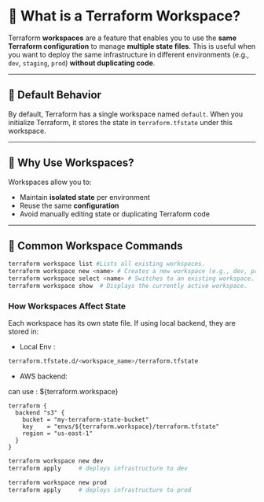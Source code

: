 # 🧩 What is a Terraform Workspace?

Terraform **workspaces** are a feature that enables you to use the **same Terraform configuration** to manage **multiple state files**. This is useful when you want to deploy the same infrastructure in different environments (e.g., `dev`, `staging`, `prod`) **without duplicating code**.

---

## 🔄 Default Behavior

By default, 
Terraform has a single workspace named `default`. When you initialize Terraform, it stores the state in `terraform.tfstate` under this workspace.

---

## 🧪 Why Use Workspaces?

Workspaces allow you to:
- Maintain **isolated state** per environment
- Reuse the same **configuration**
- Avoid manually editing state or duplicating Terraform code


---

## 🧰 Common Workspace Commands

```bash
terraform workspace list #Lists all existing workspaces.
terraform workspace new <name> # Creates a new workspace (e.g., dev, prod).
terraform workspace select <name> # Switches to an existing workspace.
terraform workspace show  # Displays the currently active workspace.
```

### How Workspaces Affect State

Each workspace has its own state file. If using local backend, they are stored in:

* Local Env :

```bash
terraform.tfstate.d/<workspace_name>/terraform.tfstate

```

* AWS backend:

can use : ${terraform.workspace}

```hcl
terraform {
  backend "s3" {
    bucket = "my-terraform-state-bucket"
    key    = "envs/${terraform.workspace}/terraform.tfstate"
    region = "us-east-1"
  }
}

```

```bash
terraform workspace new dev
terraform apply     # deploys infrastructure to dev

terraform workspace new prod
terraform apply     # deploys infrastructure to prod
```